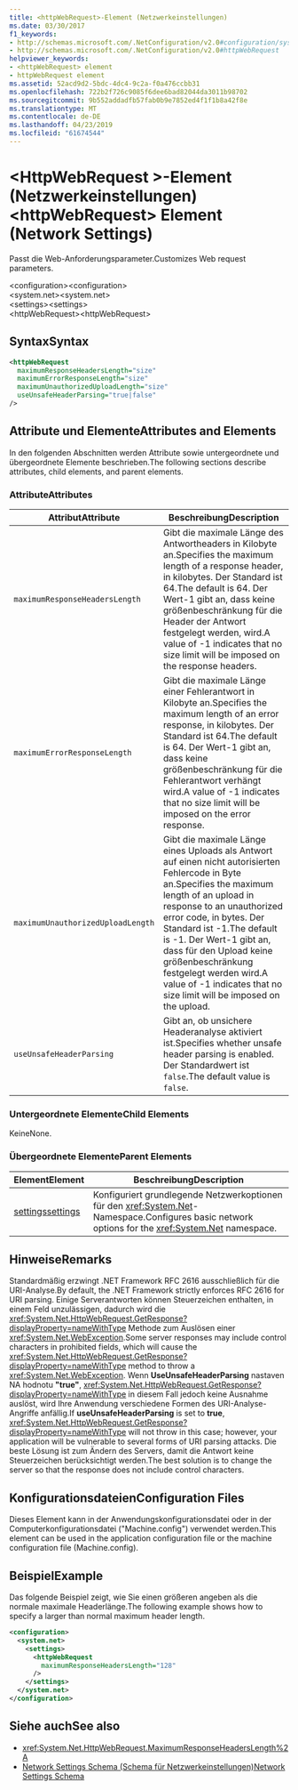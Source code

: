```yaml
---
title: <httpWebRequest>-Element (Netzwerkeinstellungen)
ms.date: 03/30/2017
f1_keywords:
- http://schemas.microsoft.com/.NetConfiguration/v2.0#configuration/system.net/settings/httpWebRequest
- http://schemas.microsoft.com/.NetConfiguration/v2.0#httpWebRequest
helpviewer_keywords:
- <httpWebRequest> element
- httpWebRequest element
ms.assetid: 52acd9d2-5bdc-4dc4-9c2a-f0a476ccbb31
ms.openlocfilehash: 722b2f726c9085f6dee6bad82044da3011b98702
ms.sourcegitcommit: 9b552addadfb57fab0b9e7852ed4f1f1b8a42f8e
ms.translationtype: MT
ms.contentlocale: de-DE
ms.lasthandoff: 04/23/2019
ms.locfileid: "61674544"
---
```

# <a name="httpwebrequest-element-network-settings"></a><span data-ttu-id="1c656-102">\<HttpWebRequest >-Element (Netzwerkeinstellungen)</span><span class="sxs-lookup"><span data-stu-id="1c656-102">\<httpWebRequest> Element (Network Settings)</span></span>
<span data-ttu-id="1c656-103">Passt die Web-Anforderungsparameter.</span><span class="sxs-lookup"><span data-stu-id="1c656-103">Customizes Web request parameters.</span></span>  
  
 <span data-ttu-id="1c656-104">\<configuration></span><span class="sxs-lookup"><span data-stu-id="1c656-104">\<configuration></span></span>  
<span data-ttu-id="1c656-105">\<system.net></span><span class="sxs-lookup"><span data-stu-id="1c656-105">\<system.net></span></span>  
<span data-ttu-id="1c656-106">\<settings></span><span class="sxs-lookup"><span data-stu-id="1c656-106">\<settings></span></span>  
<span data-ttu-id="1c656-107">\<httpWebRequest></span><span class="sxs-lookup"><span data-stu-id="1c656-107">\<httpWebRequest></span></span>  
  
## <a name="syntax"></a><span data-ttu-id="1c656-108">Syntax</span><span class="sxs-lookup"><span data-stu-id="1c656-108">Syntax</span></span>  
  
```xml  
<httpWebRequest  
  maximumResponseHeadersLength="size"  
  maximumErrorResponseLength="size"  
  maximumUnauthorizedUploadLength="size"  
  useUnsafeHeaderParsing="true|false"  
/>  
```  
  
## <a name="attributes-and-elements"></a><span data-ttu-id="1c656-109">Attribute und Elemente</span><span class="sxs-lookup"><span data-stu-id="1c656-109">Attributes and Elements</span></span>  
 <span data-ttu-id="1c656-110">In den folgenden Abschnitten werden Attribute sowie untergeordnete und übergeordnete Elemente beschrieben.</span><span class="sxs-lookup"><span data-stu-id="1c656-110">The following sections describe attributes, child elements, and parent elements.</span></span>  
  
### <a name="attributes"></a><span data-ttu-id="1c656-111">Attribute</span><span class="sxs-lookup"><span data-stu-id="1c656-111">Attributes</span></span>  
  
|<span data-ttu-id="1c656-112">**Attribut**</span><span class="sxs-lookup"><span data-stu-id="1c656-112">**Attribute**</span></span>|<span data-ttu-id="1c656-113">**Beschreibung**</span><span class="sxs-lookup"><span data-stu-id="1c656-113">**Description**</span></span>|  
|-------------------|---------------------|  
|`maximumResponseHeadersLength`|<span data-ttu-id="1c656-114">Gibt die maximale Länge des Antwortheaders in Kilobyte an.</span><span class="sxs-lookup"><span data-stu-id="1c656-114">Specifies the maximum length of a response header, in kilobytes.</span></span> <span data-ttu-id="1c656-115">Der Standard ist 64.</span><span class="sxs-lookup"><span data-stu-id="1c656-115">The default is 64.</span></span> <span data-ttu-id="1c656-116">Der Wert-1 gibt an, dass keine größenbeschränkung für die Header der Antwort festgelegt werden, wird.</span><span class="sxs-lookup"><span data-stu-id="1c656-116">A value of -1 indicates that no size limit will be imposed on the response headers.</span></span>|  
|`maximumErrorResponseLength`|<span data-ttu-id="1c656-117">Gibt die maximale Länge einer Fehlerantwort in Kilobyte an.</span><span class="sxs-lookup"><span data-stu-id="1c656-117">Specifies the maximum length of an error response, in kilobytes.</span></span> <span data-ttu-id="1c656-118">Der Standard ist 64.</span><span class="sxs-lookup"><span data-stu-id="1c656-118">The default is 64.</span></span> <span data-ttu-id="1c656-119">Der Wert-1 gibt an, dass keine größenbeschränkung für die Fehlerantwort verhängt wird.</span><span class="sxs-lookup"><span data-stu-id="1c656-119">A value of -1 indicates that no size limit will be imposed on the error response.</span></span>|  
|`maximumUnauthorizedUploadLength`|<span data-ttu-id="1c656-120">Gibt die maximale Länge eines Uploads als Antwort auf einen nicht autorisierten Fehlercode in Byte an.</span><span class="sxs-lookup"><span data-stu-id="1c656-120">Specifies the maximum length of an upload in response to an unauthorized error code, in bytes.</span></span> <span data-ttu-id="1c656-121">Der Standard ist -1.</span><span class="sxs-lookup"><span data-stu-id="1c656-121">The default is -1.</span></span> <span data-ttu-id="1c656-122">Der Wert-1 gibt an, dass für den Upload keine größenbeschränkung festgelegt werden wird.</span><span class="sxs-lookup"><span data-stu-id="1c656-122">A value of -1 indicates that no size limit will be imposed on the upload.</span></span>|  
|`useUnsafeHeaderParsing`|<span data-ttu-id="1c656-123">Gibt an, ob unsichere Headeranalyse aktiviert ist.</span><span class="sxs-lookup"><span data-stu-id="1c656-123">Specifies whether unsafe header parsing is enabled.</span></span> <span data-ttu-id="1c656-124">Der Standardwert ist `false`.</span><span class="sxs-lookup"><span data-stu-id="1c656-124">The default value is `false`.</span></span>|  
  
### <a name="child-elements"></a><span data-ttu-id="1c656-125">Untergeordnete Elemente</span><span class="sxs-lookup"><span data-stu-id="1c656-125">Child Elements</span></span>  
 <span data-ttu-id="1c656-126">Keine</span><span class="sxs-lookup"><span data-stu-id="1c656-126">None.</span></span>  
  
### <a name="parent-elements"></a><span data-ttu-id="1c656-127">Übergeordnete Elemente</span><span class="sxs-lookup"><span data-stu-id="1c656-127">Parent Elements</span></span>  
  
|<span data-ttu-id="1c656-128">**Element**</span><span class="sxs-lookup"><span data-stu-id="1c656-128">**Element**</span></span>|<span data-ttu-id="1c656-129">**Beschreibung**</span><span class="sxs-lookup"><span data-stu-id="1c656-129">**Description**</span></span>|  
|-----------------|---------------------|  
|[<span data-ttu-id="1c656-130">settings</span><span class="sxs-lookup"><span data-stu-id="1c656-130">settings</span></span>](../../../../../docs/framework/configure-apps/file-schema/network/settings-element-network-settings.md)|<span data-ttu-id="1c656-131">Konfiguriert grundlegende Netzwerkoptionen für den <xref:System.Net>-Namespace.</span><span class="sxs-lookup"><span data-stu-id="1c656-131">Configures basic network options for the <xref:System.Net> namespace.</span></span>|  
  
## <a name="remarks"></a><span data-ttu-id="1c656-132">Hinweise</span><span class="sxs-lookup"><span data-stu-id="1c656-132">Remarks</span></span>  
 <span data-ttu-id="1c656-133">Standardmäßig erzwingt .NET Framework RFC 2616 ausschließlich für die URI-Analyse.</span><span class="sxs-lookup"><span data-stu-id="1c656-133">By default, the .NET Framework strictly enforces RFC 2616 for URI parsing.</span></span> <span data-ttu-id="1c656-134">Einige Serverantworten können Steuerzeichen enthalten, in einem Feld unzulässigen, dadurch wird die <xref:System.Net.HttpWebRequest.GetResponse?displayProperty=nameWithType> Methode zum Auslösen einer <xref:System.Net.WebException>.</span><span class="sxs-lookup"><span data-stu-id="1c656-134">Some server responses may include control characters in prohibited fields, which will cause the <xref:System.Net.HttpWebRequest.GetResponse?displayProperty=nameWithType> method to throw a <xref:System.Net.WebException>.</span></span> <span data-ttu-id="1c656-135">Wenn **UseUnsafeHeaderParsing** nastaven NA hodnotu **"true"**, <xref:System.Net.HttpWebRequest.GetResponse?displayProperty=nameWithType> in diesem Fall jedoch keine Ausnahme auslöst, wird Ihre Anwendung verschiedene Formen des URI-Analyse-Angriffe anfällig.</span><span class="sxs-lookup"><span data-stu-id="1c656-135">If **useUnsafeHeaderParsing** is set to **true**, <xref:System.Net.HttpWebRequest.GetResponse?displayProperty=nameWithType> will not throw in this case; however, your application will be vulnerable to several forms of URI parsing attacks.</span></span> <span data-ttu-id="1c656-136">Die beste Lösung ist zum Ändern des Servers, damit die Antwort keine Steuerzeichen berücksichtigt werden.</span><span class="sxs-lookup"><span data-stu-id="1c656-136">The best solution is to change the server so that the response does not include control characters.</span></span>  
  
## <a name="configuration-files"></a><span data-ttu-id="1c656-137">Konfigurationsdateien</span><span class="sxs-lookup"><span data-stu-id="1c656-137">Configuration Files</span></span>  
 <span data-ttu-id="1c656-138">Dieses Element kann in der Anwendungskonfigurationsdatei oder in der Computerkonfigurationsdatei ("Machine.config") verwendet werden.</span><span class="sxs-lookup"><span data-stu-id="1c656-138">This element can be used in the application configuration file or the machine configuration file (Machine.config).</span></span>  
  
## <a name="example"></a><span data-ttu-id="1c656-139">Beispiel</span><span class="sxs-lookup"><span data-stu-id="1c656-139">Example</span></span>  
 <span data-ttu-id="1c656-140">Das folgende Beispiel zeigt, wie Sie einen größeren angeben als die normale maximale Headerlänge.</span><span class="sxs-lookup"><span data-stu-id="1c656-140">The following example shows how to specify a larger than normal maximum header length.</span></span>  
  
```xml  
<configuration>  
  <system.net>  
    <settings>  
      <httpWebRequest  
        maximumResponseHeadersLength="128"  
      />  
    </settings>  
  </system.net>  
</configuration>  
```  
  
## <a name="see-also"></a><span data-ttu-id="1c656-141">Siehe auch</span><span class="sxs-lookup"><span data-stu-id="1c656-141">See also</span></span>

- <xref:System.Net.HttpWebRequest.MaximumResponseHeadersLength%2A>
- [<span data-ttu-id="1c656-142">Network Settings Schema (Schema für Netzwerkeinstellungen)</span><span class="sxs-lookup"><span data-stu-id="1c656-142">Network Settings Schema</span></span>](../../../../../docs/framework/configure-apps/file-schema/network/index.md)
